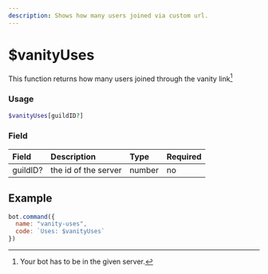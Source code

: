 ```yaml
---
description: Shows how many users joined via custom url.
---
```


# $vanityUses

This function returns how many users joined through the vanity link[^1]

### Usage

```php
$vanityUses[guildID?]
```

### Field

| Field | Description | Type | Required |
| :--- | :--- | :--- | :--- |
| guildID? | the id of the server | number | no |

## Example

```javascript
bot.command({
  name: "vanity-uses",
  code: `Uses: $vanityUses`
})
```

[^1]: Your bot has to be in the given server.
